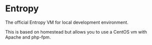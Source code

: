 # Entropy

The official Entropy VM for local development environment.

This is based on homestead but allows you to use a CentOS vm with Apache and php-fpm.
